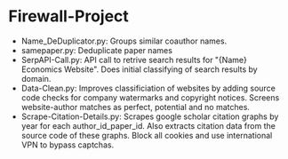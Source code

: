 # Firewall-Project
<ul>
<li> Name_DeDuplicator.py: Groups similar coauthor names. 
<li> samepaper.py: Deduplicate paper names
<li> SerpAPI-Call.py: API call to retrive search results for "{Name} Economics Website". Does initial classifying of search results by domain.
<li> Data-Clean.py: Improves classificiation of websites by adding source code checks for company watermarks and copyright notices. Screens website-author matches as perfect, potential and no matches.
<li> Scrape-Citation-Details.py: Scrapes google scholar citation graphs by year for each author_id_paper_id. Also extracts citation data from the source code of these graphs. Block all cookies and use international VPN to bypass captchas.
</ul>

